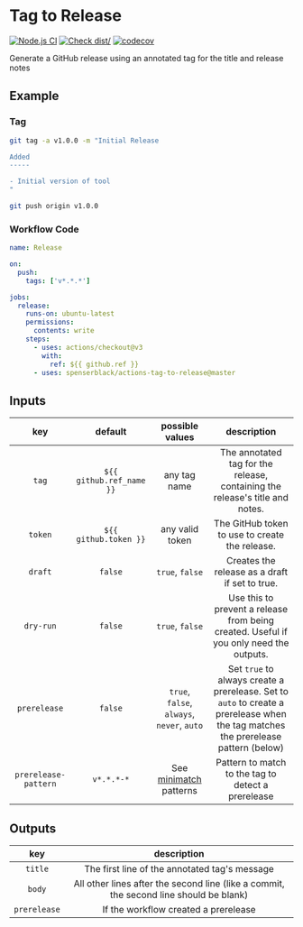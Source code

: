 # Tag to Release

[![Node.js CI](https://github.com/spenserblack/actions-tag-to-release/actions/workflows/ci.yml/badge.svg)](https://github.com/spenserblack/actions-tag-to-release/actions/workflows/ci.yml)
[![Check dist/](https://github.com/spenserblack/actions-tag-to-release/actions/workflows/check-dist.yml/badge.svg)](https://github.com/spenserblack/actions-tag-to-release/actions/workflows/check-dist.yml)
[![codecov](https://codecov.io/gh/spenserblack/actions-tag-to-release/branch/master/graph/badge.svg?token=abEvixe4s0)](https://codecov.io/gh/spenserblack/actions-tag-to-release)

Generate a GitHub release using an annotated tag for the title and release
notes

## Example

### Tag

```bash
git tag -a v1.0.0 -m "Initial Release

Added
-----

- Initial version of tool
"

git push origin v1.0.0
```

### Workflow Code

```yaml
name: Release

on:
  push:
    tags: ['v*.*.*']

jobs:
  release:
    runs-on: ubuntu-latest
    permissions:
      contents: write
    steps:
      - uses: actions/checkout@v3
        with:
          ref: ${{ github.ref }}
      - uses: spenserblack/actions-tag-to-release@master
```

## Inputs

|         key          |         default          |              possible values               |                                                            description                                                             |
| :------------------: | :----------------------: | :----------------------------------------: | :--------------------------------------------------------------------------------------------------------------------------------: |
|        `tag`         | `${{ github.ref_name }}` |                any tag name                |                            The annotated tag for the release, containing the release's title and notes.                            |
|       `token`        |  `${{ github.token }}`   |              any valid token               |                                           The GitHub token to use to create the release.                                           |
|       `draft`        |         `false`          |              `true`, `false`               |                                           Creates the release as a draft if set to true.                                           |
|      `dry-run`       |         `false`          |              `true`, `false`               |                       Use this to prevent a release from being created. Useful if you only need the outputs.                       |
|     `prerelease`     |         `false`          | `true`, `false`, `always`, `never`, `auto` | Set `true` to always create a prerelease. Set to `auto` to create a prerelease when the tag matches the prerelease pattern (below) |
| `prerelease-pattern` |        `v*.*.*-*`        |          See [minimatch] patterns          |                                         Pattern to match to the tag to detect a prerelease                                         |

## Outputs

|     key      |                                      description                                       |
| :----------: | :------------------------------------------------------------------------------------: |
|   `title`    |                     The first line of the annotated tag's message                      |
|    `body`    | All other lines after the second line (like a commit, the second line should be blank) |
| `prerelease` |                          If the workflow created a prerelease                          |

[minimatch]: https://www.npmjs.com/package/minimatch
